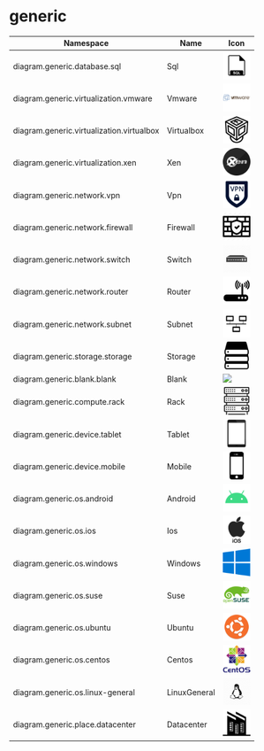 # generic

Namespace | Name | Icon
--|--|--
diagram.generic.database.sql|Sql|<img src="../resources/generic/database/sql.png" width="50px" />
diagram.generic.virtualization.vmware|Vmware|<img src="../resources/generic/virtualization/vmware.png" width="50px" />
diagram.generic.virtualization.virtualbox|Virtualbox|<img src="../resources/generic/virtualization/virtualbox.png" width="50px" />
diagram.generic.virtualization.xen|Xen|<img src="../resources/generic/virtualization/xen.png" width="50px" />
diagram.generic.network.vpn|Vpn|<img src="../resources/generic/network/vpn.png" width="50px" />
diagram.generic.network.firewall|Firewall|<img src="../resources/generic/network/firewall.png" width="50px" />
diagram.generic.network.switch|Switch|<img src="../resources/generic/network/switch.png" width="50px" />
diagram.generic.network.router|Router|<img src="../resources/generic/network/router.png" width="50px" />
diagram.generic.network.subnet|Subnet|<img src="../resources/generic/network/subnet.png" width="50px" />
diagram.generic.storage.storage|Storage|<img src="../resources/generic/storage/storage.png" width="50px" />
diagram.generic.blank.blank|Blank|<img src="../resources/generic/blank/blank.png" width="50px" />
diagram.generic.compute.rack|Rack|<img src="../resources/generic/compute/rack.png" width="50px" />
diagram.generic.device.tablet|Tablet|<img src="../resources/generic/device/tablet.png" width="50px" />
diagram.generic.device.mobile|Mobile|<img src="../resources/generic/device/mobile.png" width="50px" />
diagram.generic.os.android|Android|<img src="../resources/generic/os/android.png" width="50px" />
diagram.generic.os.ios|Ios|<img src="../resources/generic/os/ios.png" width="50px" />
diagram.generic.os.windows|Windows|<img src="../resources/generic/os/windows.png" width="50px" />
diagram.generic.os.suse|Suse|<img src="../resources/generic/os/suse.png" width="50px" />
diagram.generic.os.ubuntu|Ubuntu|<img src="../resources/generic/os/ubuntu.png" width="50px" />
diagram.generic.os.centos|Centos|<img src="../resources/generic/os/centos.png" width="50px" />
diagram.generic.os.linux-general|LinuxGeneral|<img src="../resources/generic/os/linux-general.png" width="50px" />
diagram.generic.place.datacenter|Datacenter|<img src="../resources/generic/place/datacenter.png" width="50px" />
